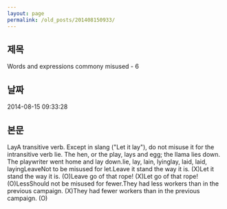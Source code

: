 ```yaml
---
layout: page
permalink: /old_posts/201408150933/
---
```


## 제목
Words and expressions commony misused - 6

## 날짜
2014-08-15 09:33:28

## 본문
LayA transitive verb. Except in slang ("Let it lay"), do not misuse it for the intransitive verb lie. The hen, or the play, lays and egg; the llama lies down. The playwriter went home and lay down.lie, lay, lain, lyinglay, laid, laid, layingLeaveNot to be misused for let.Leave it stand the way it is. (X)Let it stand the way it is. (O)Leave go of that rope! (X)Let go of that rope! (O)LessShould not be misused for fewer.They had less workers than in the previous campaign. (X)They had fewer workers than in the previous campaign. (O)